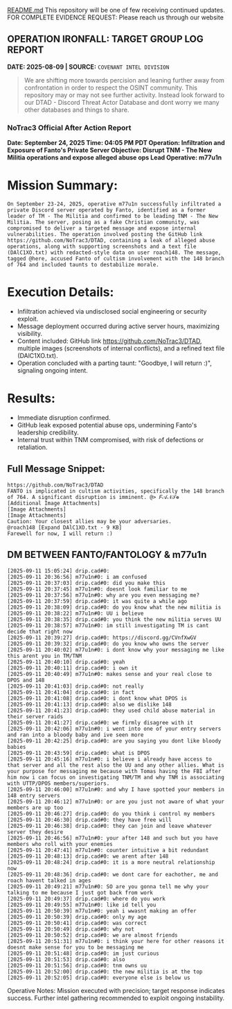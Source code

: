 [README.md](https://github.com/user-attachments/files/21803463/README.md)
This repository will be one of few receiving continued updates. 
FOR COMPLETE EVIDENCE REQUEST: Please reach us through our website 

## OPERATION IRONFALL: TARGET GROUP LOG REPORT
__DATE: 2025-08-09  | SOURCE:__ `COVENANT INTEL DIVISION`

> We are shifting more towards percision and leaning further away from confrontation in order to respect the OSINT community. This repository may or may not see further activity. Instead look forward to our DTAD - Discord Threat Actor Database and dont worry we many other databases and things to share.

### NoTrac3 Official After Action Report
__Date: September 24, 2025
Time: 04:05 PM PDT
Operation: Infiltration and Exposure of Fanto's Private Server
Objective: Disrupt TNM - The New Militia operations and expose alleged abuse ops
Lead Operative: m77u1n__

# Mission Summary:
`On September 23-24, 2025, operative m77u1n successfully infiltrated a private Discord server operated by Fanto, identified as a former leader of TM - The Militia and confirmed to be leading TNM - The New Militia. The server, posing as a fake Christian community, was compromised to deliver a targeted message and expose internal vulnerabilities. The operation involved posting the GitHub link https://github.com/NoTrac3/DTAD, containing a leak of alleged abuse operations, along with supporting screenshots and a text file (DAlC1XO.txt) with redacted-style data on user roach148. The message, tagged @here, accused Fanto of cultism involvement with the 148 branch of 764 and included taunts to destabilize morale.`

# Execution Details:
- Infiltration achieved via undisclosed social engineering or security exploit.
- Message deployment occurred during active server hours, maximizing visibility.
- Content included: GitHub link https://github.com/NoTrac3/DTAD, multiple images (screenshots of internal conflicts), and a refined text file (DAlC1XO.txt).
- Operation concluded with a parting taunt: "Goodbye, I will return :)", signaling ongoing intent.

# Results:
- Immediate disruption confirmed\.
- GitHub leak exposed potential abuse ops, undermining Fanto's leadership credibility.
- Internal trust within TNM compromised, with risk of defections or retaliation.

## Full Message Snippet:
```@here [Image Attachments]
https://github.com/NoTrac3/DTAD
FANTO is implicated in cultism activities, specifically the 148 branch of 764. A significant disruption is imminent. @> 𝐹𝒜𝒩𝒯❁
[Additional Image Attachments]
[Image Attachments]
[Image Attachments]
Caution: Your closest allies may be your adversaries. 
@roach148 [Expand DAlC1XO.txt - 9 KB]
Farewell for now, I will return :)
```

## DM BETWEEN FANTO/FANTOLOGY & m77u1n
```=== FULL MESSAGE HISTORY ===
[2025-09-11 15:05:24] drip.cad#0: 
[2025-09-11 20:36:56] m77u1n#0: i am confused
[2025-09-11 20:37:03] drip.cad#0: did you make this
[2025-09-11 20:37:45] m77u1n#0: doesnt look familiar to me
[2025-09-11 20:37:56] m77u1n#0: why are you even messaging me?
[2025-09-11 20:37:59] drip.cad#0: it was quite a while ago
[2025-09-11 20:38:09] drip.cad#0: do you know what the new militia is
[2025-09-11 20:38:22] m77u1n#0: UU i believe
[2025-09-11 20:38:35] drip.cad#0: you think the new militia serves UU
[2025-09-11 20:38:57] m77u1n#0: im still investigating TM is cant decide that right now
[2025-09-11 20:39:27] drip.cad#0: https://discord.gg/CVnfXwGV
[2025-09-11 20:39:32] drip.cad#0: do you know who owns the server
[2025-09-11 20:40:02] m77u1n#0: i dont know why your messaging me like this arent you in TM/TNM
[2025-09-11 20:40:10] drip.cad#0: yeah
[2025-09-11 20:40:11] drip.cad#0: i own it
[2025-09-11 20:40:49] m77u1n#0: makes sense and your real close to DPOS and 148
[2025-09-11 20:41:03] drip.cad#0: not really
[2025-09-11 20:41:04] drip.cad#0: in fact
[2025-09-11 20:41:08] drip.cad#0: i dont know what DPOS is
[2025-09-11 20:41:13] drip.cad#0: also we dislike 148
[2025-09-11 20:41:23] drip.cad#0: they used child abuse material in their server raids
[2025-09-11 20:41:27] drip.cad#0: we firmly disagree with it
[2025-09-11 20:42:06] m77u1n#0: i went into one of your entry servers and ran into a bloody baby and ive seen more
[2025-09-11 20:42:25] drip.cad#0: are you saying you dont like bloody babies
[2025-09-11 20:43:59] drip.cad#0: what is DPOS
[2025-09-11 20:45:16] m77u1n#0: i believe i already have access to that server and all the rest also the UU and any other allies. What is your purpose for messaging me because with Tomas having the FBI after him now i can focus on investigating TNM/TM and why TNM is associating with UTTP/DPOS members/superiors.
[2025-09-11 20:46:00] m77u1n#0: and why I have spotted your members in 148 entry servers
[2025-09-11 20:46:12] m77u1n#0: or are you just not aware of what your members are up too
[2025-09-11 20:46:27] drip.cad#0: do you think i control my members
[2025-09-11 20:46:30] drip.cad#0: they have free will
[2025-09-11 20:46:38] drip.cad#0: they can join and leave whatever server they desire
[2025-09-11 20:46:56] m77u1n#0: your after 148 and such but you have members who roll with your enemies
[2025-09-11 20:47:41] m77u1n#0: counter intuitive a bit redundant
[2025-09-11 20:48:13] drip.cad#0: we arent after 148
[2025-09-11 20:48:24] drip.cad#0: it is a more neutral relationship now
[2025-09-11 20:48:36] drip.cad#0: we dont care for eachother, me and roach havent talked in ages
[2025-09-11 20:49:21] m77u1n#0: SO are you gonna tell me why your talking to me because I just got back from work
[2025-09-11 20:49:37] drip.cad#0: where do you work
[2025-09-11 20:49:55] m77u1n#0: like id tell you
[2025-09-11 20:50:39] m77u1n#0: yeah i wwasnt making an offer
[2025-09-11 20:50:39] drip.cad#0: only my age
[2025-09-11 20:50:41] drip.cad#0: was correct
[2025-09-11 20:50:49] drip.cad#0: why not
[2025-09-11 20:50:52] drip.cad#0: we are almost friends
[2025-09-11 20:51:31] m77u1n#0: i think your here for other reasons it doesnt make sense for you to be messaging me
[2025-09-11 20:51:48] drip.cad#0: im just curious
[2025-09-11 20:51:53] drip.cad#0: also
[2025-09-11 20:51:56] drip.cad#0: tnm owns uu
[2025-09-11 20:52:00] drip.cad#0: the new militia is at the top
[2025-09-11 20:52:05] drip.cad#0: everyone else is below us
```

Operative Notes:
Mission executed with precision; target response indicates success. Further intel gathering recommended to exploit ongoing instability.
